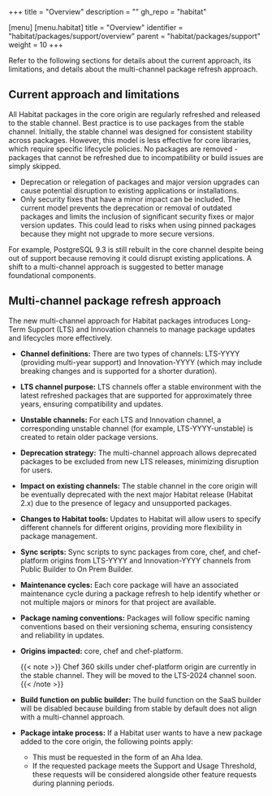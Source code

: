 +++
title = "Overview"
description = ""
gh_repo = "habitat"

[menu]
  [menu.habitat]
    title = "Overview"
    identifier = "habitat/packages/support/overview"
    parent = "habitat/packages/support"
    weight = 10
+++

Refer to the following sections for details about the current approach, its limitations, and details about the multi-channel package refresh approach.

## Current approach and limitations

All Habitat packages in the core origin are regularly refreshed and released to the stable channel. Best practice is to use packages from the stable channel. Initially, the stable channel was designed for consistent stability across packages. However, this model is less effective for core libraries, which require specific lifecycle policies. No packages are removed - packages that cannot be refreshed due to incompatibility or build issues are simply skipped.

- Deprecation or relegation of packages and major version upgrades can cause potential disruption to existing applications or installations.
- Only security fixes that have a minor impact can be included. The current model prevents the deprecation or removal of outdated packages and limits the inclusion of significant security fixes or major version updates. This could lead to risks when using pinned packages because they might not upgrade to more secure versions.

For example, PostgreSQL 9.3 is still rebuilt in the core channel despite being out of support because removing it could disrupt existing applications. A shift to a multi-channel approach is suggested to better manage foundational components.

## Multi-channel package refresh approach

The new multi-channel approach for Habitat packages introduces Long-Term Support (LTS) and Innovation channels to manage package updates and lifecycles more effectively.

- **Channel definitions:** There are two types of channels: LTS-YYYY (providing multi-year support) and Innovation-YYYY (which may include breaking changes and is supported for a shorter duration).
- **LTS channel purpose:** LTS channels offer a stable environment with the latest refreshed packages that are supported for approximately three years, ensuring compatibility and updates.
- **Unstable channels:** For each LTS and Innovation channel, a corresponding unstable channel (for example, LTS-YYYY-unstable) is created to retain older package versions.
- **Deprecation strategy:** The multi-channel approach allows deprecated packages to be excluded from new LTS releases, minimizing disruption for users.
- **Impact on existing channels:** The stable channel in the core origin will be eventually deprecated with the next major Habitat release (Habitat 2.x) due to the presence of legacy and unsupported packages.
- **Changes to Habitat tools:** Updates to Habitat will allow users to specify different channels for different origins, providing more flexibility in package management.
- **Sync scripts:** Sync scripts to sync packages from core, chef, and chef-platform origins from LTS-YYYY and Innovation-YYYY channels from Public Builder to On Prem Builder.
- **Maintenance cycles:** Each core package will have an associated maintenance cycle during a package refresh to help identify whether or not multiple majors or minors for that project are available.
- **Package naming conventions:** Packages will follow specific naming conventions based on their versioning schema, ensuring consistency and reliability in updates.
- **Origins impacted:** core, chef and chef-platform.

    {{< note >}}
    Chef 360 skills under chef-platform origin are currently in the stable channel. They will be moved to the LTS-2024 channel soon.
    {{< /note >}}
- **Build function on public builder:** The build function on the SaaS builder will be disabled because building from stable by default does not align with a multi-channel approach.
- **Package intake process:** If a Habitat user wants to have a new package added to the core origin, the following points apply:
  - This must be requested in the form of an Aha Idea.
  - If the requested package meets the Support and Usage Threshold, these requests will be considered alongside other feature requests during planning periods.
